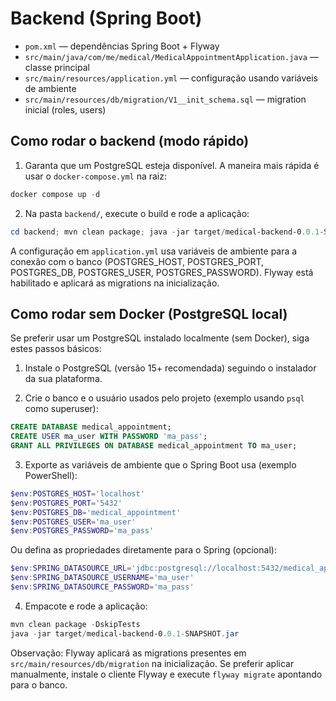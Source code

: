# Backend (Spring Boot)

- `pom.xml` — dependências Spring Boot + Flyway
- `src/main/java/com/me/medical/MedicalAppointmentApplication.java` — classe principal
- `src/main/resources/application.yml` — configuração usando variáveis de ambiente
- `src/main/resources/db/migration/V1__init_schema.sql` — migration inicial (roles, users)

## Como rodar o backend (modo rápido)

1. Garanta que um PostgreSQL esteja disponível. A maneira mais rápida é usar o `docker-compose.yml` na raiz:

```powershell
docker compose up -d
```

2. Na pasta `backend/`, execute o build e rode a aplicação:

```powershell
cd backend; mvn clean package; java -jar target/medical-backend-0.0.1-SNAPSHOT.jar
```

A configuração em `application.yml` usa variáveis de ambiente para a conexão com o banco (POSTGRES_HOST, POSTGRES_PORT, POSTGRES_DB, POSTGRES_USER, POSTGRES_PASSWORD). Flyway está habilitado e aplicará as migrations na inicialização.

## Como rodar sem Docker (PostgreSQL local)

Se preferir usar um PostgreSQL instalado localmente (sem Docker), siga estes passos básicos:

1. Instale o PostgreSQL (versão 15+ recomendada) seguindo o instalador da sua plataforma.

2. Crie o banco e o usuário usados pelo projeto (exemplo usando `psql` como superuser):

```sql
CREATE DATABASE medical_appointment;
CREATE USER ma_user WITH PASSWORD 'ma_pass';
GRANT ALL PRIVILEGES ON DATABASE medical_appointment TO ma_user;
```

3. Exporte as variáveis de ambiente que o Spring Boot usa (exemplo PowerShell):

```powershell
$env:POSTGRES_HOST='localhost'
$env:POSTGRES_PORT='5432'
$env:POSTGRES_DB='medical_appointment'
$env:POSTGRES_USER='ma_user'
$env:POSTGRES_PASSWORD='ma_pass'
```

Ou defina as propriedades diretamente para o Spring (opcional):

```powershell
$env:SPRING_DATASOURCE_URL='jdbc:postgresql://localhost:5432/medical_appointment'
$env:SPRING_DATASOURCE_USERNAME='ma_user'
$env:SPRING_DATASOURCE_PASSWORD='ma_pass'
```

4. Empacote e rode a aplicação:

```powershell
mvn clean package -DskipTests
java -jar target/medical-backend-0.0.1-SNAPSHOT.jar
```

Observação: Flyway aplicará as migrations presentes em `src/main/resources/db/migration` na inicialização. Se preferir aplicar manualmente, instale o cliente Flyway e execute `flyway migrate` apontando para o banco.
